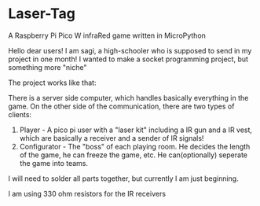 # Laser-Tag
A Raspberry Pi Pico W infraRed game written in MicroPython

Hello dear users! I am sagi, a high-schooler who is supposed to send in my project in one month!
I wanted to make a socket programming project, but something more "niche"

The project works like that:

There is a server side computer, which handles basically everything in the game.
On the other side of the communication, there are two types of clients:
1. Player - A pico pi user with a "laser kit" including a IR gun and a IR vest, which are basically a receiver and a sender of IR signals!
2. Configurator - The "boss" of each playing room. He decides the length of the game, he can freeze the game, etc. He can(optionally) seperate the game into teams.

I will need to solder all parts together, but currently I am just beginning.

I am using 330 ohm resistors for the IR receivers
